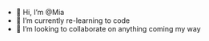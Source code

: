 - 👋 Hi, I’m @Mia
- 🌱 I’m currently re-learning to code
- 💞️ I’m looking to collaborate on anything coming my way

<!---
patrizia1/patrizia1 is a ✨ special ✨ repository because its `README.md` (this file) appears on your GitHub profile.
You can click the Preview link to take a look at your changes.
--->
